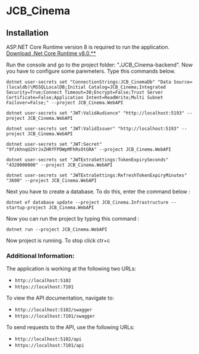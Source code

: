 # JCB_Cinema

## Installation

ASP.NET Core Runtime version 8 is required to run the application.
[Download .Net Core Runtime v8.0.\*\*](https://dotnet.microsoft.com/en-us/download/dotnet/8.0)

Run the console and go to the project folder: "./JCB_Cinema-backend".
Now you have to configure some paremeters. Type this commands below.

```
dotnet user-secrets set "ConnectionStrings:JCB_CinemaDb" "Data Source=(localdb)\MSSQLLocalDB;Initial Catalog=JCB_Cinema;Integrated Security=True;Connect Timeout=30;Encrypt=False;Trust Server Certificate=False;Application Intent=ReadWrite;Multi Subnet Failover=False;" --project JCB_Cinema.WebAPI
```

```
dotnet user-secrets set "JWT:ValidAudience" "http://localhost:5193" --project JCB_Cinema.WebAPI
```

```
dotnet user-secrets set "JWT:ValidIssuer" "http://localhost:5193" --project JCB_Cinema.WebAPI
```

```
dotnet user-secrets set "JWT:Secret" "9fzkhnqU2VrJxZHRfFPDWpMFhRsOtGRA" --project JCB_Cinema.WebAPI
```

```
dotnet user-secrets set "JWTExtraSettings:TokenExpirySeconds" "4320000000" --project JCB_Cinema.WebAPI
```

```
dotnet user-secrets set "JWTExtraSettings:RefreshTokenExpiryMinutes" "3600" --project JCB_Cinema.WebAPI
```

Next you have to create a database. To do this, enter the command below :

```
dotnet ef database update --project JCB_Cinema.Infrastructure --startup-project JCB_Cinema.WebAPI
```

Now you can run the project by typing this command :

```
dotnet run --project JCB_Cinema.WebAPI
```

Now project is running.
To stop click ctr+c

### Additional Information:

The application is working at the following two URLs:

- `http://localhost:5102`
- `https://localhost:7101`

To view the API documentation, navigate to:

- `http://localhost:5102/swagger`
- `https://localhost:7101/swagger`

To send requests to the API, use the following URLs:

- `http://localhost:5102/api`
- `https://localhost:7101/api`
